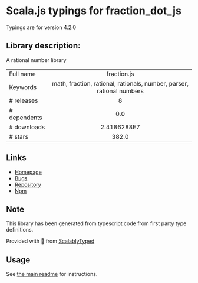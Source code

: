 
# Scala.js typings for fraction_dot_js

Typings are for version 4.2.0

## Library description:
A rational number library

|                    |                 |
| ------------------ | :-------------: |
| Full name          | fraction.js |
| Keywords           | math, fraction, rational, rationals, number, parser, rational numbers |
| # releases         | 8 |
| # dependents       | 0.0 |
| # downloads        | 2.4186288E7 |
| # stars            | 382.0 |

## Links
- [Homepage](https://www.xarg.org/2014/03/rational-numbers-in-javascript/)
- [Bugs](https://github.com/infusion/Fraction.js/issues)
- [Repository](https://github.com/infusion/Fraction.js)
- [Npm](https://www.npmjs.com/package/fraction.js)
    


## Note
This library has been generated from typescript code from first party type definitions.

Provided with :purple_heart: from [ScalablyTyped](https://github.com/oyvindberg/ScalablyTyped)

## Usage
See [the main readme](../../readme.md) for instructions.



